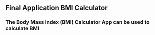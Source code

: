 ## Final Application BMI Calculator
### The Body Mass Index (BMI) Calculator App can be used to calculate BMI
